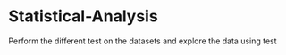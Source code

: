 # Statistical-Analysis
Perform the different test on the datasets and explore the data using test  
